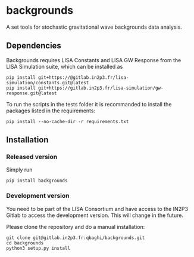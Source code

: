 # backgrounds

A set tools for stochastic gravitational wave backgrounds data analysis.

## Dependencies

Backgrounds requires LISA Constants and LISA GW Response from the LISA Simulation suite, which can be installed as
```
pip install git+https://@gitlab.in2p3.fr/lisa-simulation/constants.git@latest
pip install git+https://gitlab.in2p3.fr/lisa-simulation/gw-response.git@latest
```
To run the scripts in the tests folder it is recommanded to install the packages listed in the requirements:
```
pip install --no-cache-dir -r requirements.txt
```

## Installation

### Released version

Simply run
```
pip install backgrounds
```

### Development version

You need to be part of the LISA Consortium and have access to the IN2P3 Gitlab to access the
development version. This will change in the future.

Please clone the repository and do a manual installation:
```
git clone git@gitlab.in2p3.fr:qbaghi/backgrounds.git
cd backgrounds
python3 setup.py install
```